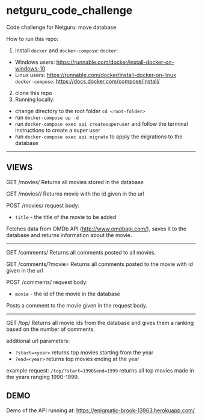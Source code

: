 # netguru_code_challenge
Code challenge for Netguru: move database

How to run this repo:

1. install `docker` and `docker-compose`:
  `docker`:
  - Windows users: https://runnable.com/docker/install-docker-on-windows-10
  - Linux users: https://runnable.com/docker/install-docker-on-linux
  `docker-compose`:
  https://docs.docker.com/compose/install/
  
2. clone this repo
3. Running locally:
  - change directory to the root folder `cd <root-folder>`
  - run `docker-compose up -d`
  - run `docker-compose exec api createsuperuser` and follow the terminal instructions to create a super user
  - run `docker-compose exec api migrate` to apply the migrations to the database
 
------------

  
VIEWS
------------

GET /movies/
Returns all movies stored in the database

GET /movies/<id>/
Returns movie with the id given in the url

POST /movies/
request body:
  - `title` - the title of the movie to be added

Fetches data from OMDb API (http://www.omdbapi.com/), saves it to the database and returns information about the movie.

------------

GET /comments/
Returns all comments posted to all movies.

GET /comments/?movie=<id>
Returns all comments posted to the movie with id given in the url

POST /comments/
request body:
  - `movie` - the id of the movie in the database
  
Posts a comment to the movie given in the request body.

------------

GET /top/
Returns all movie ids from the database and gives them a ranking based on the number of comments.

additional url parameters:
  - `?start=<year>` returns top movies starting from the year <year>
  - `?end=<year>` returns top movies ending at the year <year>

example request: `/top/?start=1990&end=1999` returns all top movies made in the years ranging 1990-1999.

DEMO
----------
Demo of the API running at: https://enigmatic-brook-13963.herokuapp.com/
